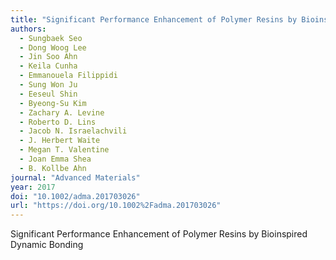 ```yaml
---
title: "Significant Performance Enhancement of Polymer Resins by Bioinspired Dynamic Bonding"
authors:
  - Sungbaek Seo
  - Dong Woog Lee
  - Jin Soo Ahn
  - Keila Cunha
  - Emmanouela Filippidi
  - Sung Won Ju
  - Eeseul Shin
  - Byeong-Su Kim
  - Zachary A. Levine
  - Roberto D. Lins
  - Jacob N. Israelachvili
  - J. Herbert Waite
  - Megan T. Valentine
  - Joan Emma Shea
  - B. Kollbe Ahn
journal: "Advanced Materials"
year: 2017
doi: "10.1002/adma.201703026"
url: "https://doi.org/10.1002%2Fadma.201703026"
---
```


Significant Performance Enhancement of Polymer Resins by Bioinspired Dynamic Bonding
